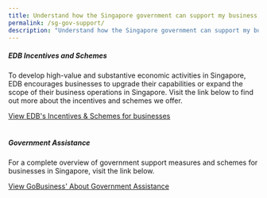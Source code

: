 ```yaml
---
title: Understand how the Singapore government can support my business
permalink: /sg-gov-support/
description: "Understand how the Singapore government can support my business "
---
```

##### EDB Incentives and Schemes

To develop high-value and substantive economic activities in Singapore, EDB encourages businesses to upgrade their capabilities or expand the scope of their business operations in Singapore. Visit the link below to find out more about the incentives and schemes we offer.&nbsp;

[View EDB's Incentives &amp; Schemes for businesses](https://www.edb.gov.sg/en/how-we-help/incentives-and-schemes.html)
<br>
<br>

##### Government Assistance

For a complete overview of government support measures and schemes for businesses in Singapore, visit the link below.&nbsp;&nbsp;

[View GoBusiness' About Government Assistance](https://www.gobusiness.gov.sg/gov-assist/)